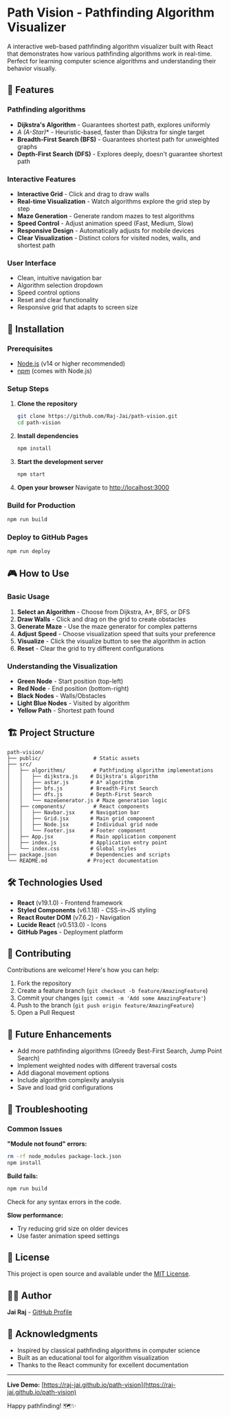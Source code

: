 # Path Vision - Pathfinding Algorithm Visualizer

A interactive web-based pathfinding algorithm visualizer built with React that demonstrates how various pathfinding algorithms work in real-time. Perfect for learning computer science algorithms and understanding their behavior visually.

## 🌟 Features

### Pathfinding algorithms
- **Dijkstra's Algorithm** - Guarantees shortest path, explores uniformly
- **A* (A-Star)** - Heuristic-based, faster than Dijkstra for single target
- **Breadth-First Search (BFS)** - Guarantees shortest path for unweighted graphs
- **Depth-First Search (DFS)** - Explores deeply, doesn't guarantee shortest path

### Interactive Features
- **Interactive Grid** - Click and drag to draw walls
- **Real-time Visualization** - Watch algorithms explore the grid step by step
- **Maze Generation** - Generate random mazes to test algorithms
- **Speed Control** - Adjust animation speed (Fast, Medium, Slow)
- **Responsive Design** - Automatically adjusts for mobile devices
- **Clear Visualization** - Distinct colors for visited nodes, walls, and shortest path

### User Interface
- Clean, intuitive navigation bar
- Algorithm selection dropdown
- Speed control options
- Reset and clear functionality
- Responsive grid that adapts to screen size

## 🚀 Installation

### Prerequisites
- [Node.js](https://nodejs.org/) (v14 or higher recommended)
- [npm](https://www.npmjs.com/) (comes with Node.js)

### Setup Steps

1. **Clone the repository**
   ```bash
   git clone https://github.com/Raj-Jai/path-vision.git
   cd path-vision
   ```

2. **Install dependencies**
   ```bash
   npm install
   ```

3. **Start the development server**
   ```bash
   npm start
   ```

4. **Open your browser**
   Navigate to [http://localhost:3000](http://localhost:3000)

### Build for Production
```bash
npm run build
```

### Deploy to GitHub Pages
```bash
npm run deploy
```

## 🎮 How to Use

### Basic Usage
1. **Select an Algorithm** - Choose from Dijkstra, A*, BFS, or DFS
2. **Draw Walls** - Click and drag on the grid to create obstacles
3. **Generate Maze** - Use the maze generator for complex patterns
4. **Adjust Speed** - Choose visualization speed that suits your preference
5. **Visualize** - Click the visualize button to see the algorithm in action
6. **Reset** - Clear the grid to try different configurations

### Understanding the Visualization
- **Green Node** - Start position (top-left)
- **Red Node** - End position (bottom-right)  
- **Black Nodes** - Walls/Obstacles
- **Light Blue Nodes** - Visited by algorithm
- **Yellow Path** - Shortest path found

## 🏗️ Project Structure

```
path-vision/
├── public/                 # Static assets
├── src/
│   ├── algorithms/         # Pathfinding algorithm implementations
│   │   ├── dijkstra.js    # Dijkstra's algorithm
│   │   ├── astar.js       # A* algorithm  
│   │   ├── bfs.js         # Breadth-First Search
│   │   ├── dfs.js         # Depth-First Search
│   │   └── mazeGenerator.js # Maze generation logic
│   ├── components/         # React components
│   │   ├── Navbar.jsx     # Navigation bar
│   │   ├── Grid.jsx       # Main grid component
│   │   ├── Node.jsx       # Individual grid node
│   │   └── Footer.jsx     # Footer component
│   ├── App.jsx            # Main application component
│   ├── index.js           # Application entry point
│   └── index.css          # Global styles
├── package.json           # Dependencies and scripts
└── README.md             # Project documentation
```

## 🛠️ Technologies Used

- **React** (v19.1.0) - Frontend framework
- **Styled Components** (v6.1.18) - CSS-in-JS styling
- **React Router DOM** (v7.6.2) - Navigation
- **Lucide React** (v0.513.0) - Icons
- **GitHub Pages** - Deployment platform

## 🤝 Contributing

Contributions are welcome! Here's how you can help:

1. Fork the repository
2. Create a feature branch (`git checkout -b feature/AmazingFeature`)
3. Commit your changes (`git commit -m 'Add some AmazingFeature'`)
4. Push to the branch (`git push origin feature/AmazingFeature`)
5. Open a Pull Request

## 📝 Future Enhancements

- Add more pathfinding algorithms (Greedy Best-First Search, Jump Point Search)
- Implement weighted nodes with different traversal costs
- Add diagonal movement options
- Include algorithm complexity analysis
- Save and load grid configurations

## 🐛 Troubleshooting

### Common Issues

**"Module not found" errors:**
```bash
rm -rf node_modules package-lock.json
npm install
```

**Build fails:**
```bash
npm run build
```
Check for any syntax errors in the code.

**Slow performance:**
- Try reducing grid size on older devices
- Use faster animation speed settings

## 📄 License

This project is open source and available under the [MIT License](LICENSE).

## 👨‍💻 Author

**Jai Raj** - [GitHub Profile](https://github.com/Raj-Jai)

## 🙏 Acknowledgments

- Inspired by classical pathfinding algorithms in computer science
- Built as an educational tool for algorithm visualization
- Thanks to the React community for excellent documentation

---

**Live Demo:** [https://raj-jai.github.io/path-vision](https://raj-jai.github.io/path-vision)

Happy pathfinding! 🗺️✨
